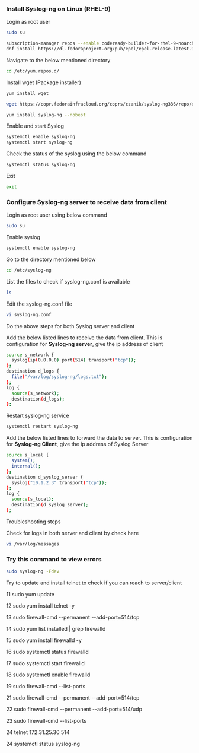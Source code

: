### Install Syslog-ng on Linux (RHEL-9)
Login as root user
```bash
sudo su
```

```bash
subscription-manager repos --enable codeready-builder-for-rhel-9-noarch-rpms
dnf install https://dl.fedoraproject.org/pub/epel/epel-release-latest-9.noarch.rpm
```
Navigate to the below mentioned directory

```bash
cd /etc/yum.repos.d/
```

Install wget (Package installer)

```bash
yum install wget
```


```bash
wget https://copr.fedorainfracloud.org/coprs/czanik/syslog-ng336/repo/epel-8/czanik-syslog-ng41-epel-8.repo
```
```bash
yum install syslog-ng --nobest
```

Enable and start Syslog

```bash
systemctl enable syslog-ng
systemctl start syslog-ng
```
Check the status of the syslog using the below command

```bash
systemctl status syslog-ng
```
Exit
```bash
exit
```
### Configure Syslog-ng server to receive data from client

Login as root user using below command

```bash
sudo su
```
 

Enable syslog 

```bash
systemctl enable syslog-ng
```


Go to the directory mentioned below

```bash
cd /etc/syslog-ng
```

List the files to check if syslog-ng.conf is available

```bash
ls
```

Edit the syslog-ng.conf file

```bash
vi syslog-ng.conf
```
Do the above steps for both Syslog server and client

Add the below listed lines to receive the data from client. This is configuration for **Syslog-ng server**, give the ip address of client
```bash
source s_network {
  syslog(ip(0.0.0.0) port(514) transport("tcp"));
};
destination d_logs {
  file("/var/log/syslog-ng/logs.txt");
};
log {
  source(s_network);
  destination(d_logs);
};
```
Restart syslog-ng service

```bash
systemctl restart syslog-ng
```

Add the below listed lines to forward the data to server. This is configuration for **Syslog-ng Client**, give the ip address of Syslog Server
```bash
source s_local {
  system();
  internal();
};
destination d_syslog_server {
  syslog("10.1.2.3" transport("tcp"));
};
log {
  source(s_local);
  destination(d_syslog_server);
};
```
Troubleshooting steps

Check for logs in both server and client by check here
```bash
vi /var/log/messages
```
### Try this command to view errors
```bash
sudo syslog-ng -Fdev
```
Try to update and install telnet to check if you can reach to server/client
   
   11  sudo yum update
   
   12  sudo yum install telnet -y
   
   13  sudo firewall-cmd --permanent --add-port=514/tcp
   
   14  sudo yum list installed | grep firewalld
   
   15  sudo yum install firewalld -y
   
   16  sudo systemctl status firewalld
   
   17  sudo systemctl start firewalld
   
   18  sudo systemctl enable firewalld
   
   19  sudo firewall-cmd --list-ports
   
   21  sudo firewall-cmd --permanent --add-port=514/tcp
   
   22  sudo firewall-cmd --permanent --add-port=514/udp
   
   23  sudo firewall-cmd --list-ports

   24   telnet 172.31.25.30 514
   
   24  systemctl status syslog-ng

